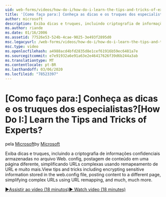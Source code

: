 ```yaml
---
uid: web-forms/videos/how-do-i/how-do-i-learn-the-tips-and-tricks-of-experts
title: '[Como faço para:] Conheça as dicas e os truques dos especialistas? | Microsoft Docs'
author: microsoft
description: Exiba dicas e truques, incluindo criptografia de informações confidenciais armazenadas no arquivo Web. config, postagem de conteúdo em uma página diferente, simplificando URLs complexas...
ms.author: riande
ms.date: 01/16/2006
ms.assetid: 77526e53-524b-4cae-9025-3e493f2895d0
msc.legacyurl: /web-forms/videos/how-do-i/how-do-i-learn-the-tips-and-tricks-of-experts
msc.type: video
ms.openlocfilehash: a4988acd4bfd2835d8e1cef61916b59ec6481a7e
ms.sourcegitcommit: e7e91932a6e91a63e2e46417626f39d6b244a3ab
ms.translationtype: MT
ms.contentlocale: pt-BR
ms.lasthandoff: 03/06/2020
ms.locfileid: "78523397"
---
```

# <a name="how-do-i-learn-the-tips-and-tricks-of-experts"></a><span data-ttu-id="b0d25-104">[Como faço para:] Conheça as dicas e os truques dos especialistas?</span><span class="sxs-lookup"><span data-stu-id="b0d25-104">[How Do I:] Learn the Tips and Tricks of Experts?</span></span>

<span data-ttu-id="b0d25-105">pela [Microsoft](https://github.com/microsoft)</span><span class="sxs-lookup"><span data-stu-id="b0d25-105">by [Microsoft](https://github.com/microsoft)</span></span>

<span data-ttu-id="b0d25-106">Exiba dicas e truques, incluindo a criptografia de informações confidenciais armazenadas no arquivo Web. config, postagem de conteúdo em uma página diferente, simplificando URLs complexas usando remapeamento de URL e muito mais.</span><span class="sxs-lookup"><span data-stu-id="b0d25-106">View tips and tricks including encrypting sensitive information stored in the web.config file, posting content to a different page, simplifying complex URLs using URL remapping, and much, much more.</span></span>

[<span data-ttu-id="b0d25-107">&#9654;Assistir ao vídeo (18 minutos)</span><span class="sxs-lookup"><span data-stu-id="b0d25-107">&#9654; Watch video (18 minutes)</span></span>](https://channel9.msdn.com/Blogs/ASP-NET-Site-Videos/how-do-i-learn-the-tips-and-tricks-of-experts)

